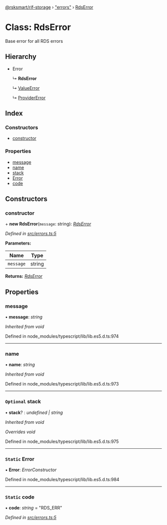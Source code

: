 [@rsksmart/rif-storage](../README.md) › ["errors"](../modules/_errors_.md) › [RdsError](_errors_.rdserror.md)

# Class: RdsError

Base error for all RDS errors

## Hierarchy

* Error

  ↳ **RdsError**

  ↳ [ValueError](_errors_.valueerror.md)

  ↳ [ProviderError](_errors_.providererror.md)

## Index

### Constructors

* [constructor](_errors_.rdserror.md#constructor)

### Properties

* [message](_errors_.rdserror.md#message)
* [name](_errors_.rdserror.md#name)
* [stack](_errors_.rdserror.md#optional-stack)
* [Error](_errors_.rdserror.md#static-error)
* [code](_errors_.rdserror.md#static-code)

## Constructors

###  constructor

\+ **new RdsError**(`message`: string): *[RdsError](_errors_.rdserror.md)*

*Defined in [src/errors.ts:5](https://github.com/rsksmart/rds-libjs/blob/b42e838/src/errors.ts#L5)*

**Parameters:**

Name | Type |
------ | ------ |
`message` | string |

**Returns:** *[RdsError](_errors_.rdserror.md)*

## Properties

###  message

• **message**: *string*

*Inherited from void*

Defined in node_modules/typescript/lib/lib.es5.d.ts:974

___

###  name

• **name**: *string*

*Inherited from void*

Defined in node_modules/typescript/lib/lib.es5.d.ts:973

___

### `Optional` stack

• **stack**? : *undefined | string*

*Inherited from void*

*Overrides void*

Defined in node_modules/typescript/lib/lib.es5.d.ts:975

___

### `Static` Error

▪ **Error**: *ErrorConstructor*

Defined in node_modules/typescript/lib/lib.es5.d.ts:984

___

### `Static` code

▪ **code**: *string* = "RDS_ERR"

*Defined in [src/errors.ts:5](https://github.com/rsksmart/rds-libjs/blob/b42e838/src/errors.ts#L5)*
